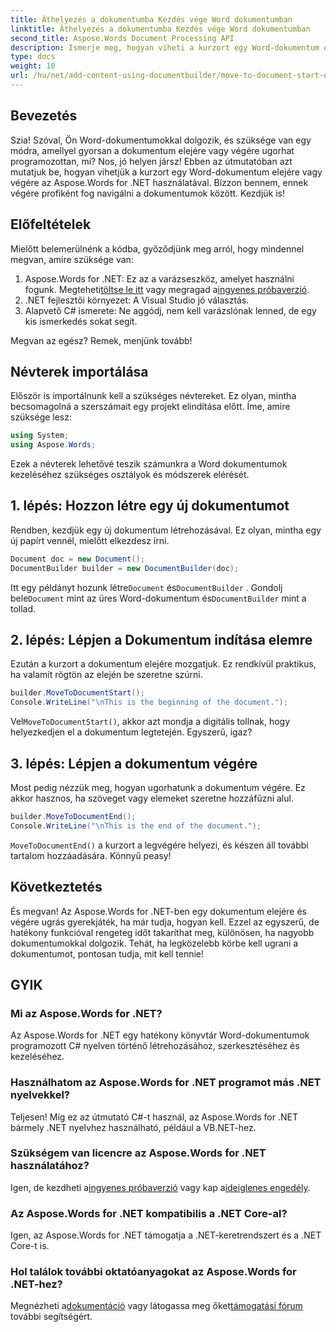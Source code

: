 ```yaml
---
title: Áthelyezés a dokumentumba Kezdés vége Word dokumentumban
linktitle: Áthelyezés a dokumentumba Kezdés vége Word dokumentumban
second_title: Aspose.Words Document Processing API
description: Ismerje meg, hogyan viheti a kurzort egy Word-dokumentum elejére és végére az Aspose.Words for .NET használatával. Átfogó útmutató lépésről lépésre utasításokkal és példákkal.
type: docs
weight: 10
url: /hu/net/add-content-using-documentbuilder/move-to-document-start-end/
---
```

## Bevezetés

Szia! Szóval, Ön Word-dokumentumokkal dolgozik, és szüksége van egy módra, amellyel gyorsan a dokumentum elejére vagy végére ugorhat programozottan, mi? Nos, jó helyen jársz! Ebben az útmutatóban azt mutatjuk be, hogyan vihetjük a kurzort egy Word-dokumentum elejére vagy végére az Aspose.Words for .NET használatával. Bízzon bennem, ennek végére profiként fog navigálni a dokumentumok között. Kezdjük is!

## Előfeltételek

Mielőtt belemerülnénk a kódba, győződjünk meg arról, hogy mindennel megvan, amire szüksége van:

1.  Aspose.Words for .NET: Ez az a varázseszköz, amelyet használni fogunk. Megteheti[töltse le itt](https://releases.aspose.com/words/net/) vagy megragad a[ingyenes próbaverzió](https://releases.aspose.com/).
2. .NET fejlesztői környezet: A Visual Studio jó választás.
3. Alapvető C# ismerete: Ne aggódj, nem kell varázslónak lenned, de egy kis ismerkedés sokat segít.

Megvan az egész? Remek, menjünk tovább!

## Névterek importálása

Először is importálnunk kell a szükséges névtereket. Ez olyan, mintha becsomagolná a szerszámait egy projekt elindítása előtt. Íme, amire szüksége lesz:

```csharp
using System;
using Aspose.Words;
```

Ezek a névterek lehetővé teszik számunkra a Word dokumentumok kezeléséhez szükséges osztályok és módszerek elérését.

## 1. lépés: Hozzon létre egy új dokumentumot

Rendben, kezdjük egy új dokumentum létrehozásával. Ez olyan, mintha egy új papírt vennél, mielőtt elkezdesz írni.

```csharp
Document doc = new Document();
DocumentBuilder builder = new DocumentBuilder(doc);
```

 Itt egy példányt hozunk létre`Document` és`DocumentBuilder` . Gondolj bele`Document` mint az üres Word-dokumentum és`DocumentBuilder` mint a tollad.

## 2. lépés: Lépjen a Dokumentum indítása elemre

Ezután a kurzort a dokumentum elejére mozgatjuk. Ez rendkívül praktikus, ha valamit rögtön az elején be szeretne szúrni.

```csharp
builder.MoveToDocumentStart();
Console.WriteLine("\nThis is the beginning of the document.");
```

 Vel`MoveToDocumentStart()`, akkor azt mondja a digitális tollnak, hogy helyezkedjen el a dokumentum legtetején. Egyszerű, igaz?

## 3. lépés: Lépjen a dokumentum végére

Most pedig nézzük meg, hogyan ugorhatunk a dokumentum végére. Ez akkor hasznos, ha szöveget vagy elemeket szeretne hozzáfűzni alul.

```csharp
builder.MoveToDocumentEnd();
Console.WriteLine("\nThis is the end of the document.");
```

`MoveToDocumentEnd()` a kurzort a legvégére helyezi, és készen áll további tartalom hozzáadására. Könnyű peasy!

## Következtetés

És megvan! Az Aspose.Words for .NET-ben egy dokumentum elejére és végére ugrás gyerekjáték, ha már tudja, hogyan kell. Ezzel az egyszerű, de hatékony funkcióval rengeteg időt takaríthat meg, különösen, ha nagyobb dokumentumokkal dolgozik. Tehát, ha legközelebb körbe kell ugrani a dokumentumot, pontosan tudja, mit kell tennie!

## GYIK

### Mi az Aspose.Words for .NET?  
Az Aspose.Words for .NET egy hatékony könyvtár Word-dokumentumok programozott C# nyelven történő létrehozásához, szerkesztéséhez és kezeléséhez.

### Használhatom az Aspose.Words for .NET programot más .NET nyelvekkel?  
Teljesen! Míg ez az útmutató C#-t használ, az Aspose.Words for .NET bármely .NET nyelvhez használható, például a VB.NET-hez.

### Szükségem van licencre az Aspose.Words for .NET használatához?  
 Igen, de kezdheti a[ingyenes próbaverzió](https://releases.aspose.com/) vagy kap a[ideiglenes engedély](https://purchase.aspose.com/temporary-license/).

### Az Aspose.Words for .NET kompatibilis a .NET Core-al?  
Igen, az Aspose.Words for .NET támogatja a .NET-keretrendszert és a .NET Core-t is.

### Hol találok további oktatóanyagokat az Aspose.Words for .NET-hez?  
Megnézheti a[dokumentáció](https://reference.aspose.com/words/net/) vagy látogassa meg őket[támogatási fórum](https://forum.aspose.com/c/words/8) további segítségért.
